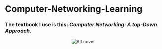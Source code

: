 # Computer-Networking-Learning

### The textbook I use is this: *Computer Networking: A top-Down Approach*.
<div style="text-align: center">

![Alt cover](https://wps.pearsoned.com/wps/media/objects/13865/14198699/_skins_/D/default_silver/cover.gif)

</div>